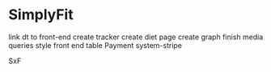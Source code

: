 
# SimplyFit





link dt to front-end
create tracker
create diet page
create graph
finish media queries 
style front end table
Payment system-stripe


SxF
